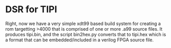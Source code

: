 # DSR for TIPI

Right, now we have a very simple xdt99 based build system for creating a rom targetting >4000 that is comprised
of one or more .a99 source files. It produces tipi.bin, and the script bin2hex.py converts that to tipi.hex which
is a format that can be embedded/included in a verilog FPGA source file.

